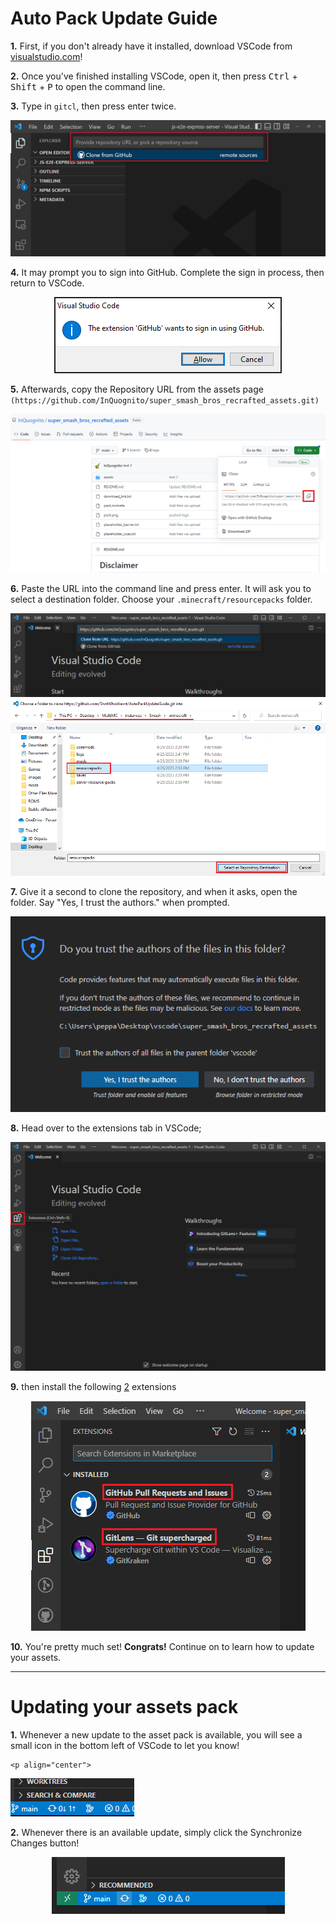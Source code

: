 # Auto Pack Update Guide
**1.**  First, if you don't already have it installed, download VSCode from [visualstudio.com](https://code.visualstudio.com/)!
 
**2.** Once you've finished installing VSCode, open it, then press <kbd>Ctrl</kbd> + <kbd>Shift</kbd> + <kbd>P</kbd> to open the command line.
 
**3.** Type in `gitcl`, then press enter twice.
 
<p align="center">
 <img src=images/gitcl.png>
 </p>

**4.** It may prompt you to sign into GitHub. Complete the sign in process, then return to VSCode.
 
<p align="center">
 <img src=images/signin.png>
 </p>
 
**5.** Afterwards, copy the Repository URL from the assets page `(https://github.com/InQuognito/super_smash_bros_recrafted_assets.git)`

<p align="center">
 <img src=images/copy.png>
 </p>
 
 **6.** Paste the URL into the command line and press enter. It will ask you to select a destination folder. Choose your `.minecraft/resourcepacks` folder.
  
 <p align="center">
 <img src=images/paste.png>
 <img src=images/destination.png>
 </p>
 
**7.** Give it a second to clone the repository, and when it asks, open the folder. Say "Yes, I trust the authors." when prompted.

<p align="center">
 <img src=images/trust.png>
 </p>

**8.**  Head over to the extensions tab in VSCode;
  
  <p align="center">
 <img src=images/extensions.png>
 </p>
  
**9.** then install the following <u>2</u> extensions
 
 <p align="center">
 <img src=images/extensions2.png>
 </p>
  
 **10.** You're pretty much set! **Congrats!** Continue on to learn how to update your assets.
 
 ---
 # Updating your assets pack
 **1.** Whenever a new update to the asset pack is available, you will see a small icon in the bottom left of VSCode to let you know!
  
    <p align="center">
 <img src=images/updates.png>
 </p>
  
  **2.** Whenever there is an available update, simply click the Synchronize Changes button!
  
   <p align="center">
 <img src=images/updates2.png>
 </p>

  
